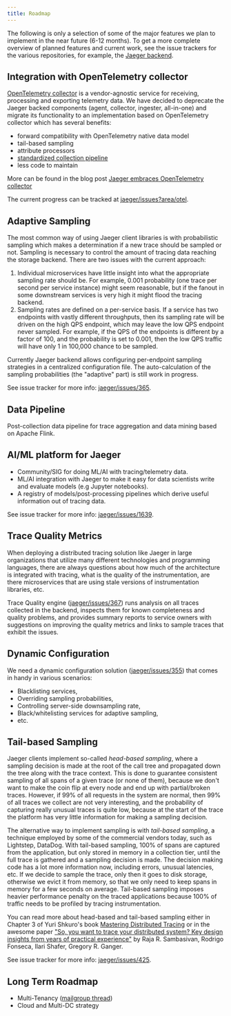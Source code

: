```yaml
---
title: Roadmap
---
```


The following is only a selection of some of the major features we plan to implement in the near future (6-12 months). To get a more complete overview of planned features and current work, see the issue trackers for the various repositories, for example, the [Jaeger backend](https://github.com/jaegertracing/jaeger/issues/).

## Integration with OpenTelemetry collector

[OpenTelemetry collector](https://opentelemetry.io/docs/collector/about) is a vendor-agnostic service for receiving, processing and exporting telemetry data. We have decided to deprecate the Jaeger backed components (agent, collector, ingester, all-in-one) and migrate its functionality to an implementation based on OpenTelemetry collector which has several benefits:

* forward compatibility with OpenTelemetry native data model
* tail-based sampling
* attribute processors
* [standardized collection pipeline](https://opentelemetry.io/)
* less code to maintain

More can be found in the blog post [Jaeger embraces OpenTelemetry collector](https://medium.com/jaegertracing/jaeger-embraces-opentelemetry-collector-90a545cbc24)

The current progress can be tracked at [jaeger/issues?area/otel](https://github.com/jaegertracing/jaeger/issues?q=is%3Aissue+is%3Aopen+label%3Aarea%2Fotel).

## Adaptive Sampling

The most common way of using Jaeger client libraries is with probabilistic sampling which makes a determination
if a new trace should be sampled or not. Sampling is necessary to control the amount of tracing data reaching
the storage backend. There are two issues with the current approach:

  1. Individual microservices have little insight into what the appropriate sampling rate should be.
     For example, 0.001 probability (one trace per second per service instance) might seem reasonable,
     but if the fanout in some downstream services is very high it might flood the tracing backend.
  1. Sampling rates are defined on a per-service basis. If a service has two endpoints with vastly different
     throughputs, then its sampling rate will be driven on the high QPS endpoint, which may leave the low QPS
     endpoint never sampled. For example, if the QPS of the endpoints is different by a factor of 100, and the
     probability is set to 0.001, then the low QPS traffic will have only 1 in 100,000 chance to be sampled.

Currently Jaeger backend allows configuring per-endpoint sampling strategies in a centralized configuration file.
The auto-calculation of the sampling probabilities (the "adaptive" part) is still work in progress.

See issue tracker for more info: [jaeger/issues/365](https://github.com/jaegertracing/jaeger/issues/365).

## Data Pipeline

Post-collection data pipeline for trace aggregation and data mining based on Apache Flink.

## AI/ML platform for Jaeger

* Community/SIG for doing ML/AI with tracing/telemetry data.
* ML/AI integration with Jaeger to make it easy for data scientists write and evaluate models
  (e.g Jupyter notebooks).
* A registry of models/post-processing pipelines which derive useful information out of tracing data.

See issue tracker for more info: [jaeger/issues/1639](https://github.com/jaegertracing/jaeger/issues/1639).

## Trace Quality Metrics

When deploying a distributed tracing solution like Jaeger in large organizations
that utilize many different technologies and programming languages,
there are always questions about how much of the architecture is integrated
with tracing, what is the quality of the instrumentation, are there microservices
that are using stale versions of instrumentation libraries, etc.

Trace Quality engine ([jaeger/issues/367](https://github.com/jaegertracing/jaeger/issues/367))
runs analysis on all traces collected in the backend, inspects them for known completeness
and quality problems, and provides summary reports to service owners with suggestions on
improving the quality metrics and links to sample traces that exhibit the issues.

## Dynamic Configuration

We need a dynamic configuration solution ([jaeger/issues/355](https://github.com/jaegertracing/jaeger/issues/355))
that comes in handy in various scenarios:

  * Blacklisting services,
  * Overriding sampling probabilities,
  * Controlling server-side downsampling rate,
  * Black/whitelisting services for adaptive sampling,
  * etc.

## Tail-based Sampling

Jaeger clients implement so-called _head-based sampling_, where a sampling decision is made at the root of the call tree and propagated down the tree along with the trace context. This is done to guarantee consistent sampling of all spans of a given trace (or none of them), because we don't want to make the coin flip at every node and end up with partial/broken traces. However, if 99% of all requests in the system are normal, then 99% of all traces we collect are not very interesting, and the probability of capturing really unusual traces is quite low, because at the start of the trace the platform has very little information for making a sampling decision.

The alternative way to implement sampling is with _tail-based sampling_, a technique employed by some of the commercial vendors today, such as Lightstep, DataDog. With tail-based sampling, 100% of spans are captured from the application, but only stored in memory in a collection tier, until the full trace is gathered and a sampling decision is made. The decision making code has a lot more information now, including errors, unusual latencies, etc. If we decide to sample the trace, only then it goes to disk storage, otherwise we evict it from memory, so that we only need to keep spans in memory for a few seconds on average. Tail-based sampling imposes heavier performance penalty on the traced applications because 100% of traffic needs to be profiled by tracing instrumentation.

You can read more about head-based and tail-based sampling either in Chapter 3 of Yuri Shkuro's book [Mastering Distributed Tracing](https://www.shkuro.com/books/2019-mastering-distributed-tracing/) or in the awesome paper ["So, you want to trace your distributed system? Key design insights from years of practical experience"](http://www.pdl.cmu.edu/PDL-FTP/SelfStar/CMU-PDL-14-102.pdf) by Raja R. Sambasivan, Rodrigo Fonseca, Ilari Shafer, Gregory R. Ganger.

See issue tracker for more info: [jaeger/issues/425](https://github.com/jaegertracing/jaeger/issues/425).

## Long Term Roadmap

* Multi-Tenancy ([mailgroup thread](https://groups.google.com/forum/#!topic/jaeger-tracing/PcxftflO4_o))
* Cloud and Multi-DC strategy
